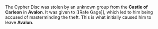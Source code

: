 The Cypher Disc was stolen by an unknown group from the **Castle of Carleon** in **Avalon**.  It was given to [[Rafe Gage]], which led to him being accused of masterminding the theft.  This is what initially caused him to leave **Avalon**.